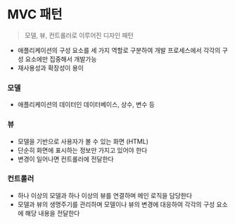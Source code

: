 # MVC 패턴

> 모델, 뷰, 컨트롤러로 이루어진 디자인 패턴

- 애플리케이션의 구성 요소를 세 가지 역할로 구분하여 개발 프로세스에서 각각의 구성 요소에만 집중해서 개발가능
- 재사용성과 확장성이 용이


### 모델
- 애플리케이션의 데이터인 데이터베이스, 상수, 변수 등


### 뷰 
- 모델을 기반으로 사용자가 볼 수 있는 화면 (HTML)
- 단순히 화면에 표시하는 정보만 가지고 있어야 한다
- 변경이 일어나면 컨트롤러에 전달한다


### 컨트롤러
- 하나 이상의 모델과 하나 이상의 뷰를 연결하며 메인 로직을 담당한다
- 모델과 뷰의 생명주기를 관리하며 모델이나 뷰의 변경에 대응하여 각각의 구성 요소에 해당 내용을 전달한다

